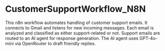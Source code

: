 # CustomerSupportWorkflow_N8N
This n8n workflow automates handling of customer support emails. It connects to Gmail and listens for new incoming messages. Each email is analyzed and classified as either support-related or not. Support emails are routed to an AI agent for response generation. The AI agent uses GPT-4o-mini via OpenRouter to draft friendly replies.
